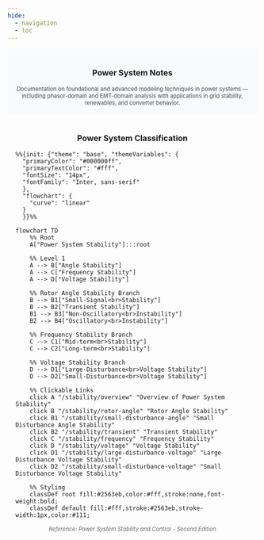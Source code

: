 ```yaml
---
hide:
  - navigation
  - toc
---
```


<section style="padding:1rem 1rem; text-align:center; background:#f9fafb;">
  <h1 style="font-size:1rem; margin-bottom:1rem;">Power System Notes</h1>
  <p style="max-width:720px; margin:0 auto; font-size:0.7rem; color:#444;">
    Documentation on foundational and advanced modeling techniques in power systems — including phasor-domain and EMT-domain analysis with applications in grid stability, renewables, and converter behavior.
  </p>
</section>

<div style="justify-content:center; overflow-x:auto; padding:1rem;">
  <h1 style="text-align:center; font-size:1rem; margin-bottom:1rem;">Power System Classification</h1>

```mermaid
%%{init: {"theme": "base", "themeVariables": {
  "primaryColor": "#000000ff",
  "primaryTextColor": "#fff",
  "fontSize": "14px",
  "fontFamily": "Inter, sans-serif"
  },
  "flowchart": {
    "curve": "linear"
  }
  }}%%

flowchart TD
    %% Root
    A["Power System Stability"]:::root

    %% Level 1
    A --> B["Angle Stability"]
    A --> C["Frequency Stability"]
    A --> D["Voltage Stability"]

    %% Rotor Angle Stability Branch
    B --> B1["Small-Signal<br>Stability"]
    B --> B2["Transient Stability"]
    B1 --> B3["Non-Oscillatory<br>Instability"]
    B2 --> B4["Oscillatory<br>Instability"]

    %% Frequency Stability Branch
    C --> C1["Mid-term<br>Stability"]
    C --> C2["Long-term<br>Stability"]

    %% Voltage Stability Branch
    D --> D1["Large-Disturbance<br>Voltage Stability"]
    D --> D2["Small-Disturbance<br>Voltage Stability"]

    %% Clickable Links
    click A "/stability/overview" "Overview of Power System Stability"
    click B "/stability/rotor-angle" "Rotor Angle Stability"
    click B1 "/stability/small-disturbance-angle" "Small Disturbance Angle Stability"
    click B2 "/stability/transient" "Transient Stability"
    click C "/stability/frequency" "Frequency Stability"
    click D "/stability/voltage" "Voltage Stability"
    click D1 "/stability/large-disturbance-voltage" "Large Disturbance Voltage Stability"
    click D2 "/stability/small-disturbance-voltage" "Small Disturbance Voltage Stability"

    %% Styling
    classDef root fill:#2563eb,color:#fff,stroke:none,font-weight:bold;
    classDef default fill:#fff,stroke:#2563eb,stroke-width:1px,color:#111;
```
<p style="text-align:center; justify-content:center; font-size:0.7rem; color:#666; font-style:italic; margin-top:0.5rem;">
  Reference: Power System Stability and Control - Second Edition
</p>

<style>
.md-typeset .mermaid > svg {
  max-width: none !important;
  width: 100% !important;
  margin: 0 auto !important;
  display: block !important;
}
</style>
</div>